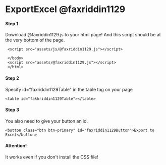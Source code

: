 # ExportExcel @faxriddin1129


#### Step 1
Download @faxriddin1129.js to your html page! And this script should be at the very bottom of the page.

```
 <script src="assets/js/@faxriddin1129.js"></script>
 ```
 
```
 </body>
 <script src="assets/@faxriddin1129.js"></script>
 </html>
 ```

#### Step 2
 Specify id="faxriddin1129Table" in the table tag on your page

```
<table id="fakhriddin1129Table"></table>
```

#### Step 3
You also need to give your button an id.

```
<button class="btn btn-primary" id="faxriddin1129Button">Export to Excel</button>

```

#### Attention!

It works even if you don't install the CSS file!
